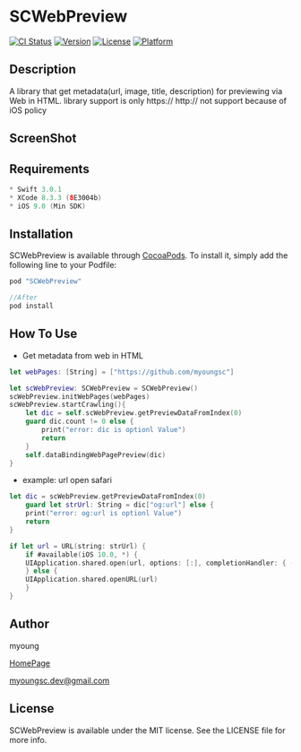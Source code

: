 # SCWebPreview
[![CI Status](http://img.shields.io/travis/myoungsc/SCWebPreview.svg?style=flat)](https://travis-ci.org/myoungsc/SCWebPreview)
[![Version](https://img.shields.io/cocoapods/v/SCWebPreview.svg?style=flat)](http://cocoapods.org/pods/SCWebPreview)
[![License](https://img.shields.io/cocoapods/l/SCWebPreview.svg?style=flat)](http://cocoapods.org/pods/SCWebPreview)
[![Platform](https://img.shields.io/cocoapods/p/SCWebPreview.svg?style=flat)](http://cocoapods.org/pods/SCWebPreview)


## Description
A library that get metadata(url, image, title, description) for previewing via Web in HTML.
library support is only https://
http:// not support because of iOS policy

## ScreenShot

## Requirements
```swift
* Swift 3.0.1
* XCode 8.3.3 (8E3004b)
* iOS 9.0 (Min SDK)
```

## Installation
SCWebPreview is available through [CocoaPods](http://cocoapods.org). To install
it, simply add the following line to your Podfile:

```swift
pod "SCWebPreview"

//After
pod install
```

## How To Use
- Get metadata from web in HTML

```swift
let webPages: [String] = ["https://github.com/myoungsc"]

let scWebPreview: SCWebPreview = SCWebPreview()
scWebPreview.initWebPages(webPages)
scWebPreview.startCrawling(){
    let dic = self.scWebPreview.getPreviewDataFromIndex(0)
    guard dic.count != 0 else {
        print("error: dic is optionl Value")
        return
    }
    self.dataBindingWebPagePreview(dic)
}
```

- example: url open safari

```Swift
let dic = scWebPreview.getPreviewDataFromIndex(0)
    guard let strUrl: String = dic["og:url"] else {
    print("error: og:url is optionl Value")
    return
}

if let url = URL(string: strUrl) {
    if #available(iOS 10.0, *) {
    UIApplication.shared.open(url, options: [:], completionHandler: { (result) in })
    } else {
    UIApplication.shared.openURL(url)
    }
}
```

## Author
myoung

[HomePage](http://devsc.tistory.com)

<myoungsc.dev@gmail.com>


## License
SCWebPreview is available under the MIT license. See the LICENSE file for more info.
